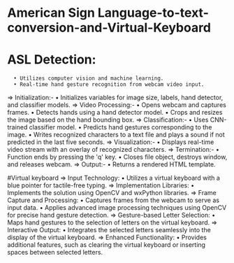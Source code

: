 # American Sign Language-to-text-conversion-and-Virtual-Keyboard


#	ASL Detection:
      •	Utilizes computer vision and machine learning.
      •	Real-time hand gesture recognition from webcam video input.
  => Initialization:-
      •	Initializes variables for image size, labels, hand detector, and classifier models.
  => Video Processing:-
      • Opens webcam and captures frames.
      •	Detects hands using a hand detector model.
      •	Crops and resizes the image based on the hand bounding box.
  => Classification:-
      •	Uses CNN-trained classifier model.
      •	Predicts hand gestures corresponding to the image.
      •	Writes recognized characters to a text file and plays a sound if not predicted in the last five seconds.
  => Visualization:-
      •	Displays real-time video stream with an overlay of recognized characters.
  => Termination:-
      •	Function ends by pressing the 'q' key.
      •	Closes file object, destroys window, and releases webcam.
  => Output:-
      •	Returns a rendered HTML template.



#Virtual keyboard 
  =>	Input Technology:
      •	Utilizes a virtual keyboard with a blue pointer for tactile-free typing.
  =>	Implementation Libraries:
      •	Implements the solution using OpenCV and wxPython libraries.
  =>	Frame Capture and Processing:
      •	Captures frames from the webcam to serve as input data.
      •	Applies advanced image processing techniques using OpenCV for precise hand gesture detection.
  =>	Gesture-based Letter Selection:
      •	Maps hand gestures to the selection of letters on the virtual keyboard.
  =>	Interactive Output:
      •	Integrates the selected letters seamlessly into the display of the virtual keyboard.
  =>	Enhanced Functionality:
      •	Provides additional features, such as clearing the virtual keyboard or inserting spaces between selected letters.
